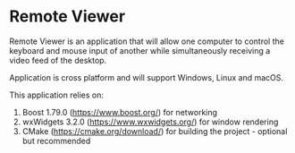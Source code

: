 Remote Viewer
=============

Remote Viewer is an application that will allow
one computer to control the keyboard and mouse input
of another while simultaneously receiving a video feed
of the desktop. 

Application is cross platform and will support Windows, Linux and macOS.

This application relies on:
  1. Boost 1.79.0 (https://www.boost.org/) for networking
  2. wxWidgets 3.2.0 (https://www.wxwidgets.org/) for window rendering
  3. CMake (https://cmake.org/download/) for building the project - optional but recommended 
